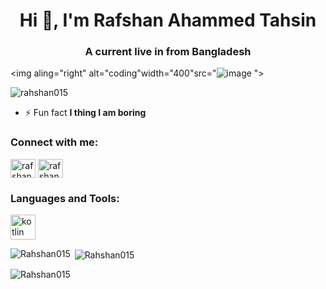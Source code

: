 <h1 align="center">Hi 👋, I'm Rafshan Ahammed Tahsin</h1>
<h3 align="center">A current live in from Bangladesh</h3>

<img aling="right" alt="coding"width="400"src="![image](https://github.com/Rafshan015/Rafshan015/assets/148086128/9d9309e7-c415-44a0-83cb-e22071fea791)
">

<p align="left"> <img src="https://komarev.com/ghpvc/?username=rahshan015&label=Profile%20views&color=0e75b6&style=flat" alt="rahshan015" /> </p>

- ⚡ Fun fact **I thing I am boring**

<h3 align="left">Connect with me:</h3>
<p align="left">
<a href="https://fb.com/rafshan ahammed tahsin.0101" target="blank"><img align="center" src="https://raw.githubusercontent.com/rahuldkjain/github-profile-readme-generator/master/src/images/icons/Social/facebook.svg" alt="rafshan ahammed tahsin.0101" height="30" width="40" /></a>
<a href="https://instagram.com/rafshan ahammed tahsin" target="blank"><img align="center" src="https://raw.githubusercontent.com/rahuldkjain/github-profile-readme-generator/master/src/images/icons/Social/instagram.svg" alt="rafshan ahammed tahsin" height="30" width="40" /></a>
</p>

<h3 align="left">Languages and Tools:</h3>
<p align="left"> <a href="https://kotlinlang.org" target="_blank" rel="noreferrer"> <img src="https://www.vectorlogo.zone/logos/kotlinlang/kotlinlang-icon.svg" alt="kotlin" width="40" height="40"/> </a> </p>

<p><img align="left" src="https://github-readme-stats.vercel.app/api/top-langs?username=Rahshan015&show_icons=true&locale=en&layout=compact" alt="Rahshan015" /></p>

<p>&nbsp;<img align="center" src="https://github-readme-stats.vercel.app/api?username=rahshan015&show_icons=true&locale=en" alt="Rahshan015" /></p>

<p><img align="center" src="https://github-readme-streak-stats.herokuapp.com/?user=rahshan015&" alt="Rahshan015" /></p>
